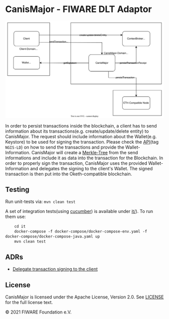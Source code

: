 # CanisMajor - FIWARE DLT Adaptor

![Current Architecture](https://github.com/FIWARE/CanisMajor/raw/master/docs/images/canis-major-overview.svg)

In order to persist transactions inside the blockchain, a client has to send information about its transactions(e.g. create/update/delete entity) to CanisMajor. 
The request should include information about the Wallet(e.g. Keystore) to be used for signing the transaction. Please check the [API](https://github.com/FIWARE/CanisMajor/tree/master/api/api.yaml)(tag `NGIS-LD`) on how to 
send the transactions and provide the Wallet-Information. CanisMajor will create a [Merkle-Tree](https://en.wikipedia.org/wiki/Merkle_tree) from the send informations 
and include it as data into the transaction for the Blockchain. In order to properly sign the transaction, CanisMajor uses the provided Wallet-Information and delegates the
signing to the client's Wallet. The signed transaction is then put into the Oketh-compatible blockchain.

## Testing 

Run unit-tests via: ```mvn clean test```

A set of integration tests(using [cucumber](https://cucumber.io/)) is available under [it/](https://github.com/FIWARE/CanisMajor/tree/master/it)). 
To run them use:
```shell
    cd it
    docker-compose -f docker-compose/docker-compose-env.yaml -f docker-compose/docker-compose-java.yaml up
    mvn clean test
```

## ADRs

* [Delegate transaction signing to the client](https://github.com/FIWARE/CanisMajor/tree/master/docs/adrs/delegate-signatur.md)


## License

CanisMajor is licensed under the Apache License, Version 2.0. See [LICENSE](https://github.com/fiware/CanisMajor/blob/master/LICENSE) for the full license text.

© 2021 FIWARE Foundation e.V.
